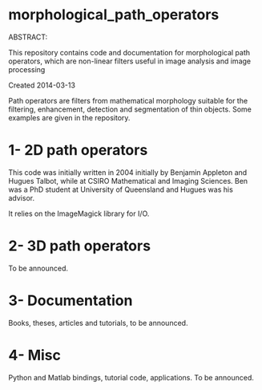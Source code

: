 morphological_path_operators
============================

ABSTRACT:

This repository contains code and documentation for morphological path operators, 
which are non-linear filters useful in image analysis and image processing

Created 2014-03-13

Path operators are filters from mathematical morphology suitable for the
filtering, enhancement, detection and segmentation of thin objects. Some 
examples are given in the repository.

1- 2D path operators
====================

This code was initially written in 2004 initially by Benjamin Appleton and Hugues Talbot, 
while at CSIRO Mathematical and Imaging Sciences. Ben was a PhD student at 
University of Queensland and Hugues was his advisor. 

It relies on the ImageMagick library for I/O.

2- 3D path operators
====================

To be announced.

3- Documentation
================

Books, theses, articles and tutorials, to be announced.

4- Misc
======

Python and Matlab bindings, tutorial code, applications. To be announced.
